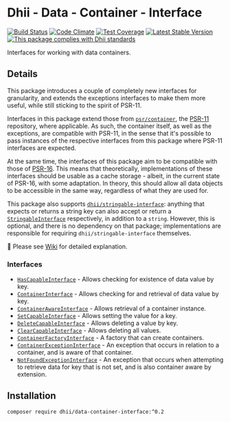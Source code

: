 # Dhii - Data - Container - Interface

[![Build Status](https://travis-ci.org/Dhii/data-container-interface.svg?branch=master)](https://travis-ci.org/Dhii/data-container-interface)
[![Code Climate](https://codeclimate.com/github/Dhii/data-container-interface/badges/gpa.svg)](https://codeclimate.com/github/Dhii/data-container-interface)
[![Test Coverage](https://codeclimate.com/github/Dhii/data-container-interface/badges/coverage.svg)](https://codeclimate.com/github/Dhii/data-container-interface/coverage)
[![Latest Stable Version](https://poser.pugx.org/dhii/data-container-interface/version)](https://packagist.org/packages/dhii/data-container-interface)
[![This package complies with Dhii standards](https://img.shields.io/badge/Dhii-Compliant-green.svg?style=flat-square)][Dhii]

Interfaces for working with data containers.

## Details
This package introduces a couple of completely new
interfaces for granularity, and extends the exceptions interfaces to make them
more useful, while still sticking to the spirit of PSR-11.

Interfaces in this package extend those from [`psr/container`], the [PSR-11]
repository, where applicable. As such, the container itself, as well as the
exceptions, are compatible with PSR-11, in the sense that it's possible to pass
instances of the respective interfaces from this package where PSR-11 interfaces
are expected.

At the same time, the interfaces of this package aim to be compatible with those of
[PSR-16]. This means that theoretically, implementations of these interfaces should
be usable as a cache storage - albeit, in the current state of PSR-16, with some
adaptation. In theory, this should allow all data objects to be accessible in
the same way, regardless of what they are used for.

This package also supports [`dhii/stringable-interface`]: anything that expects
or returns a string key can also accept or return a [`StringableInterface`]
respectively, in addition to a `string`. However, this is optional, and there
is no dependency on that package; implementations are responsible for requiring
`dhii/stringable-interface` themselves.

:book: Please see [Wiki] for detailed explanation.

### Interfaces

- [`HasCapableInterface`] - Allows checking for existence of data value by key.
- [`ContainerInterface`] - Allows checking for and retrieval of data value by key.
- [`ContainerAwareInterface`] - Allows retrieval of a container instance.
- [`SetCapableInterface`] - Allows setting the value for a key.
- [`DeleteCapableInterface`] - Allows deleting a value by key.
- [`ClearCapableInterface`] - Allows deleting all values.
- [`ContainerFactoryInterface`] - A factory that can create containers.
- [`ContainerExceptionInterface`] - An exception that occurs in relation to a container,
and is aware of that container.
- [`NotFoundExceptionInterface`] - An exception that occurs when attempting to
retrieve data for key that is not set, and is also container aware by extension.

## Installation
`composer require dhii/data-container-interface:^0.2`



[Dhii]:                               https://github.com/Dhii/dhii
[Wiki]:                               https://github.com/Dhii/data-container-interface/wiki
[PSR-11]:                             https://github.com/php-fig/fig-standards/blob/master/accepted/PSR-11-container.md
[PSR-16]:                             https://github.com/php-fig/fig-standards/blob/master/accepted/PSR-16-simple-cache.md

[`psr/container`]:                    https://github.com/php-fig/container
[`dhii/stringable-interface`]:        https://github.com/Dhii/stringable-interface

[`HasCapableInterface`]:              ./src/HasCapableInterface.php
[`ContainerInterface`]:               ./src/ContainerInterface.php
[`ContainerAwareInterface`]:          ./src/ContainerAwareInterface.php
[`SetCapableInterface`]:              ./src/SetCapableInterface.php
[`DeleteCapableInterface`]:           ./src/DeleteCapableInterface.php
[`ClearCapableInterface`]:            ./src/ClearCapableInterface.php
[`ContainerFactoryInterface`]:        ./src/ContainerFactoryInterface.php
[`ContainerExceptionInterface`]:      ./src/Exception/ContainerExceptionInterface.php
[`NotFoundExceptionInterface`]:       ./src/Exception/NotFoundExceptionInterface.php

[`StringableInterface`]:              https://github.com/Dhii/stringable-interface/blob/master/src/StringableInterface.php
